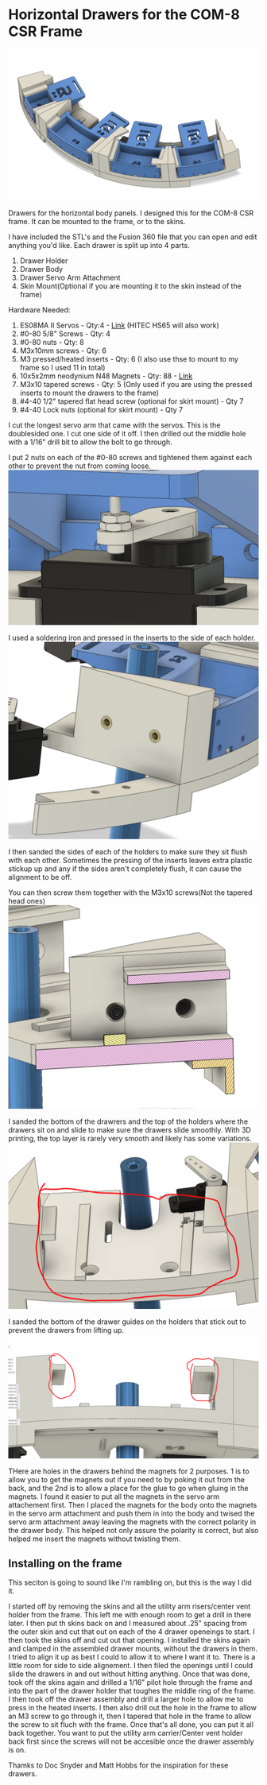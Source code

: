# Horizontal Drawers for the COM-8 CSR Frame

![Image](/Images/Home_View.png)

 Drawers for the horizontal body panels.  I designed this for the COM-8 CSR frame.  It can be mounted to the frame, or to the skins.  

 I have included the STL's and the Fusion 360 file that you can open and edit anything you'd like.  Each drawer is split up into 4 parts.  
 1. Drawer Holder
 2. Drawer Body
 3. Drawer Servo Arm Attachment
 4. Skin Mount(Optional if you are mounting it to the skin instead of the frame)

 Hardware Needed:
 1. ES08MA II Servos - Qty:4 - [Link](https://www.amazon.com/dp/B07RRWYXL9?psc=1&ref=ppx_yo2ov_dt_b_product_details)  (HITEC HS65 will also work)
 2. #0-80 5/8" Screws - Qty: 4
 3. #0-80 nuts - Qty: 8
 4. M3x10mm screws - Qty: 6
 5. M3 pressed/heated inserts - Qty: 6  (I also use thse to mount to my frame so I used 11 in total)
 6. 10x5x2mm neodynium N48 Magnets - Qty: 88 - [Link](https://www.amazon.com/dp/B0B6PBXBVJ?psc=1&ref=ppx_yo2ov_dt_b_product_details)
 7. M3x10 tapered screws - Qty: 5 (Only used if you are using the pressed inserts to mount the drawers to the frame)
 8. #4-40 1/2" tapered flat head screw (optional for skirt mount) - Qty 7
 9. #4-40 Lock nuts (optional for skirt mount) - Qty 7
 

I cut the longest servo arm that came with the servos.  This is the doublesided one.  I cut one side of it off.  I then drilled out the middle hole with a 1/16" drill bit to allow the bolt to go through.  

I put 2 nuts on each of the #0-80 screws and tightened them against each other to prevent the nut from coming loose.  
![Nuts](/Images/Nuts.png)

I used a soldering iron and pressed in the inserts to the side of each holder.  
![Inserts](/Images/Pressed%20Inserts.png)

I then sanded the sides of each of the holders to make sure they sit flush with each other. Sometimes the pressing of the inserts leaves extra plastic stickup up and any if the sides aren't completely flush, it can cause the alignment to be off.  

You can then screw them together with the M3x10 screws(Not the tapered head ones)
![screws](/Images/Screws.png)

I sanded the bottom of the drawrers and the top of the holders where the drawers sit on and slide to make sure the drawers slide smoothly.  With 3D printing, the top layer is rarely very smooth and likely has some variations.
![sanded](/Images/Sanded.png)

I sanded the bottom of the drawer guides on the holders that stick out to prevent the drawers from lifting up.
![Sanded Undersides](/Images/Sanded%20undersides.png)

THere are holes in the drawers behind the magnets for 2 purposes.  1 is to allow you to get the magnets out if you need to by poking it out from the back, and the 2nd is to allow a place for the glue to go when gluing in the magnets.  I found it easier to put all the magnets in the servo arm attachement first.  Then I placed the magnets for the body onto the magnets in the servo arm attachment and push them in into the body and twised the servo arm attachment away leaving the magnets with the correct polarity in the drawer body.  This helped not only assure the polarity is correct, but also helped me insert the magnets without twisting them.

## Installing on the frame

This seciton is going to sound like I'm rambling on, but this is the way I did it.  

I started off by removing the skins and all the utility arm risers/center vent holder from the frame.  This left me with enough room to get a drill in there later. I then put th skins back on and I measured about .25" spacing from the outer skin and cut that out on each of the 4 drawer openeings to start.  I then took the skins off and cut out that opening.  I installed the skins again and clamped in the assembled drawer mounts, without the drawers in them.  I tried to align it up as best I could to allow it to where I want it to.  There is a little room for side to side alignement.  I then filed the openings until I could slide the drawers in and out without hitting anything.  Once that was done,  took off the skins again and drilled a 1/16" pilot hole through the frame and into the part of the drawer holder that toughes the middle ring of the frame.  I then took off the drawer assembly and drill a larger hole to allow me to press in the heated inserts.  I then also drill out the hole in the frame to allow an M3 screw to go through it, then I tapered that hole in the frame to allow the screw to sit fluch with the frame.  Once that's all  done, you can put it all back together.  You want to put the utility arm carrier/Center vent holder back first since the screws will not be accesible once the drawer assembly is on.  


Thamks to Doc Snyder and Matt Hobbs for the inspiration for these drawers.
